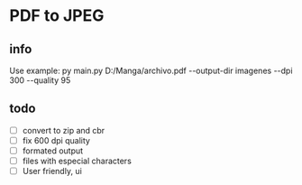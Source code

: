 # PDF to JPEG

## info

Use example:
py main.py D:/Manga/archivo.pdf --output-dir imagenes --dpi 300 --quality 95


## todo

- [ ] convert to zip and cbr
- [ ] fix 600 dpi quality 
- [ ] formated output
- [ ] files with especial characters
- [ ] User friendly, ui
